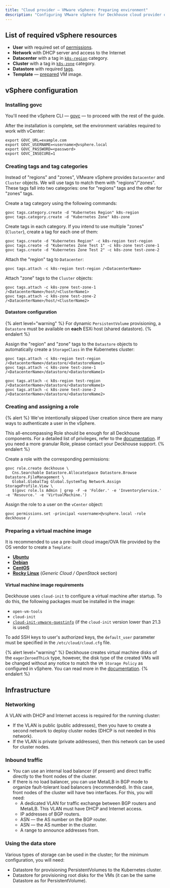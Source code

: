 ```yaml
---
title: "Cloud provider — VMware vSphere: Preparing environment"
description: "Configuring VMware vSphere for Deckhouse cloud provider operation."
---
```


<!-- AUTHOR! Don't forget to update getting started if necessary -->

## List of required vSphere resources

* **User** with required set of [permissions](#creating-and-assigning-a-role).
* **Network** with DHCP server and access to the Internet
* **Datacenter** with a tag in [`k8s-region`](#creating-tags-and-tag-categories) category.
* **Cluster** with a tag in [`k8s-zone`](#creating-tags-and-tag-categories) category.
* **Datastore** with required [tags](#datastore-configuration).
* **Template** — [prepared](#preparing-a-virtual-machine-image) VM image.

## vSphere configuration

### Installing govc

You'll need the vSphere CLI — [govc](https://github.com/vmware/govmomi/tree/master/govc#installation) — to proceed with the rest of the guide.

After the installation is complete, set the environment variables required to work with vCenter:

```shell
export GOVC_URL=example.com
export GOVC_USERNAME=<username>@vsphere.local
export GOVC_PASSWORD=<password>
export GOVC_INSECURE=1
```

### Creating tags and tag categories

Instead of "regions" and "zones", VMware vSphere provides `Datacenter` and `Cluster` objects. We will use tags to match them with "regions"/"zones". These tags fall into two categories: one for "regions" tags and the other for "zones" tags.

Create a tag category using the following commands:

```shell
govc tags.category.create -d "Kubernetes Region" k8s-region
govc tags.category.create -d "Kubernetes Zone" k8s-zone
```

Create tags in each category. If you intend to use multiple "zones" (`Cluster`), create a tag for each one of them:

```shell
govc tags.create -d "Kubernetes Region" -c k8s-region test-region
govc tags.create -d "Kubernetes Zone Test 1" -c k8s-zone test-zone-1
govc tags.create -d "Kubernetes Zone Test 2" -c k8s-zone test-zone-2
```

Attach the "region" tag to `Datacenter`:

```shell
govc tags.attach -c k8s-region test-region /<DatacenterName>
```

Attach "zone" tags to the `Cluster` objects:

```shell
govc tags.attach -c k8s-zone test-zone-1 /<DatacenterName>/host/<ClusterName1>
govc tags.attach -c k8s-zone test-zone-2 /<DatacenterName>/host/<ClusterName2>
```

#### Datastore configuration

{% alert level="warning" %}
For dynamic `PersistentVolume` provisioning, a `Datastore` must be available on **each** ESXi host (shared datastore).
{% endalert %}

Assign the "region" and "zone" tags to the `Datastore` objects to automatically create a `StorageClass` in the Kubernetes cluster:

```shell
govc tags.attach -c k8s-region test-region /<DatacenterName>/datastore/<DatastoreName1>
govc tags.attach -c k8s-zone test-zone-1 /<DatacenterName>/datastore/<DatastoreName1>

govc tags.attach -c k8s-region test-region /<DatacenterName>/datastore/<DatastoreName1>
govc tags.attach -c k8s-zone test-zone-2 /<DatacenterName>/datastore/<DatastoreName2>
```

### Creating and assigning a role

{% alert %}
We've intentionally skipped User creation since there are many ways to authenticate a user in the vSphere.

This all-encompassing Role should be enough for all Deckhouse components. For a detailed list of privileges, refer to the [documentation](/products/kubernetes-platform/documentation/v1/modules/030-cloud-provider-vsphere/configuration.html#list-of-required-privileges). If you need a more granular Role, please contact your Deckhouse support.
{% endalert %}

Create a role with the corresponding permissions:

```shell
govc role.create deckhouse \
   Cns.Searchable Datastore.AllocateSpace Datastore.Browse Datastore.FileManagement \
   Global.GlobalTag Global.SystemTag Network.Assign StorageProfile.View \
   $(govc role.ls Admin | grep -F -e 'Folder.' -e 'InventoryService.' -e 'Resource.' -e 'VirtualMachine.')
```

Assign the role to a user on the `vCenter` object:

```shell
govc permissions.set -principal <username>@vsphere.local -role deckhouse /
```

### Preparing a virtual machine image

It is recommended to use a pre-built cloud image/OVA file provided by the OS vendor to create a `Template`:

* [**Ubuntu**](https://cloud-images.ubuntu.com/)
* [**Debian**](https://cloud.debian.org/images/cloud/)
* [**CentOS**](https://cloud.centos.org/)
* [**Rocky Linux**](https://rockylinux.org/alternative-images/) (*Generic Cloud / OpenStack* section)

#### Virtual machine image requirements

Deckhouse uses `cloud-init` to configure a virtual machine after startup. To do this, the following packages must be installed in the image:

* `open-vm-tools`
* `cloud-init`
* [`cloud-init-vmware-guestinfo`](https://github.com/vmware-archive/cloud-init-vmware-guestinfo#installation) (if the `cloud-init` version lower than 21.3 is used)

To add SSH keys to user's authorized keys, the `default_user` parameter must be specified in the `/etc/cloud/cloud.cfg` file.

{% alert level="warning" %}
Deckhouse creates virtual machine disks of the `eagerZeroedThick` type, however, the disk type of the created VMs will be changed without any notice to match the `VM Storage Policy` as configured in vSphere.
You can read more in the [documentation](https://github.com/hashicorp/terraform-provider-vsphere/blob/main/website/docs/r/virtual_machine.html.markdown#virtual-disk-provisioning-policies).
{% endalert %}

## Infrastructure

### Networking

A VLAN with DHCP and Internet access is required for the running cluster:
* If the VLAN is public (public addresses), then you have to create a second network to deploy cluster nodes (DHCP is not needed in this network).
* If the VLAN is private (private addresses), then this network can be used for cluster nodes.

### Inbound traffic

* You can use an internal load balancer (if present) and direct traffic directly to the front nodes of the cluster.
* If there is no load balancer, you can use MetalLB in BGP mode to organize fault-tolerant load balancers (recommended). In this case, front nodes of the cluster will have two interfaces. For this, you will need:
  * A dedicated VLAN for traffic exchange between BGP routers and MetalLB. This VLAN must have DHCP and Internet access.
  * IP addresses of BGP routers.
  * ASN — the AS number on the BGP router.
  * ASN — the AS number in the cluster.
  * A range to announce addresses from.

### Using the data store

Various types of storage can be used in the cluster; for the minimum configuration, you will need:
* Datastore for provisioning PersistentVolumes to the Kubernetes cluster.
* Datastore for provisioning root disks for the VMs (it can be the same Datastore as for PersistentVolume).
